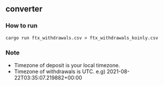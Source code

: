 ## converter

### How to run
`cargo run ftx_withdrawals.csv > ftx_withdrawals_koinly.csv`

### Note

* Timezone of deposit is your local timezone.
* Timezone of withdrawals is UTC. e.g) 2021-08-22T03:35:07.219882+00:00